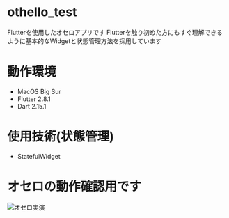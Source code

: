 # othello_test
Flutterを使用したオセロアプリです
Flutterを触り初めた方にもすぐ理解できるように基本的なWidgetと状態管理方法を採用しています

# 動作環境
* MacOS Big Sur
* Flutter 2.8.1
* Dart 2.15.1

# 使用技術(状態管理)
* StatefulWidget

# オセロの動作確認用です
![オセロ実演](https://user-images.githubusercontent.com/85267362/176593929-a3544f3c-bc8b-469f-b37e-75aef8eb649b.gif)

